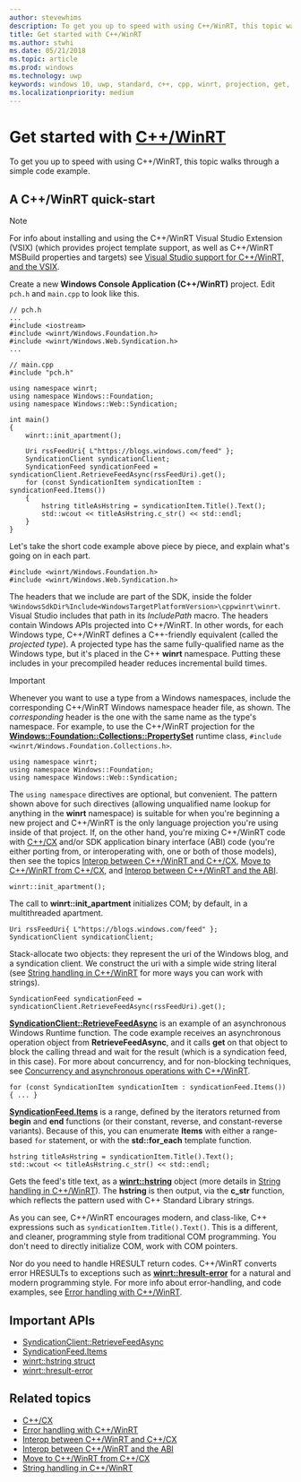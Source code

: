 ```yaml
---
author: stevewhims
description: To get you up to speed with using C++/WinRT, this topic walks through a simple code example.
title: Get started with C++/WinRT
ms.author: stwhi
ms.date: 05/21/2018
ms.topic: article
ms.prod: windows
ms.technology: uwp
keywords: windows 10, uwp, standard, c++, cpp, winrt, projection, get, getting, started
ms.localizationpriority: medium
---
```


# Get started with [C++/WinRT](/windows/uwp/cpp-and-winrt-apis/intro-to-using-cpp-with-winrt)
To get you up to speed with using C++/WinRT, this topic walks through a simple code example.

## A C++/WinRT quick-start
> [!NOTE]
> For info about installing and using the C++/WinRT Visual Studio Extension (VSIX) (which provides project template support, as well as C++/WinRT MSBuild properties and targets) see [Visual Studio support for C++/WinRT, and the VSIX](intro-to-using-cpp-with-winrt.md#visual-studio-support-for-cwinrt-and-the-vsix).

Create a new **Windows Console Application (C++/WinRT)** project. Edit `pch.h` and `main.cpp` to look like this.

```cppwinrt
// pch.h
...
#include <iostream>
#include <winrt/Windows.Foundation.h>
#include <winrt/Windows.Web.Syndication.h>
...
```

```cppwinrt
// main.cpp
#include "pch.h"

using namespace winrt;
using namespace Windows::Foundation;
using namespace Windows::Web::Syndication;

int main()
{
    winrt::init_apartment();

    Uri rssFeedUri{ L"https://blogs.windows.com/feed" };
    SyndicationClient syndicationClient;
    SyndicationFeed syndicationFeed = syndicationClient.RetrieveFeedAsync(rssFeedUri).get();
    for (const SyndicationItem syndicationItem : syndicationFeed.Items())
    {
        hstring titleAsHstring = syndicationItem.Title().Text();
        std::wcout << titleAsHstring.c_str() << std::endl;
    }
}
```

Let's take the short code example above piece by piece, and explain what's going on in each part.

```cppwinrt
#include <winrt/Windows.Foundation.h>
#include <winrt/Windows.Web.Syndication.h>
```

The headers that we include are part of the SDK, inside the folder `%WindowsSdkDir%Include<WindowsTargetPlatformVersion>\cppwinrt\winrt`. Visual Studio includes that path in its *IncludePath* macro. The headers contain Windows APIs projected into C++/WinRT. In other words, for each Windows type, C++/WinRT defines a C++-friendly equivalent (called the *projected type*). A projected type has the same fully-qualified name as the Windows type, but it's placed in the C++ **winrt** namespace. Putting these includes in your precompiled header reduces incremental build times.

> [!IMPORTANT]
> Whenever you want to use a type from a Windows namespaces, include the corresponding C++/WinRT Windows namespace header file, as shown. The *corresponding* header is the one with the same name as the type's namespace. For example, to use the C++/WinRT projection for the [**Windows::Foundation::Collections::PropertySet**](/uwp/api/windows.foundation.collections.propertyset) runtime class, `#include <winrt/Windows.Foundation.Collections.h>`.

```cppwinrt
using namespace winrt;
using namespace Windows::Foundation;
using namespace Windows::Web::Syndication;
```

The `using namespace` directives are optional, but convenient. The pattern shown above for such directives (allowing unqualified name lookup for anything in the **winrt** namespace) is suitable for when you're beginning a new project and C++/WinRT is the only language projection you're using inside of that project. If, on the other hand, you're mixing C++/WinRT code with [C++/CX](/cpp/cppcx/visual-c-language-reference-c-cx) and/or SDK application binary interface (ABI) code (you're either porting from, or interoperating with, one or both of those models), then see the topics [Interop between C++/WinRT and C++/CX](interop-winrt-cx.md), [Move to C++/WinRT from C++/CX](move-to-winrt-from-cx.md), and [Interop between C++/WinRT and the ABI](interop-winrt-abi.md).

```cppwinrt
winrt::init_apartment();
```

The call to **winrt::init_apartment** initializes COM; by default, in a multithreaded apartment.

```cppwinrt
Uri rssFeedUri{ L"https://blogs.windows.com/feed" };
SyndicationClient syndicationClient;
```

Stack-allocate two objects: they represent the uri of the Windows blog, and a syndication client. We construct the uri with a simple wide string literal (see [String handling in C++/WinRT](strings.md) for more ways you can work with strings).

```cppwinrt
SyndicationFeed syndicationFeed = syndicationClient.RetrieveFeedAsync(rssFeedUri).get();
```

[**SyndicationClient::RetrieveFeedAsync**](/uwp/api/windows.web.syndication.syndicationclient.retrievefeedasync) is an example of an asynchronous Windows Runtime function. The code example receives an asynchronous operation object from **RetrieveFeedAsync**, and it calls **get** on that object to block the calling thread and wait for the result (which is a syndication feed, in this case). For more about concurrency, and for non-blocking techniques, see [Concurrency and asynchronous operations with C++/WinRT](concurrency.md).

```cppwinrt
for (const SyndicationItem syndicationItem : syndicationFeed.Items()) { ... }
```

[**SyndicationFeed.Items**](/uwp/api/windows.web.syndication.syndicationfeed.items) is a range, defined by the iterators returned from **begin** and **end** functions (or their constant, reverse, and constant-reverse variants). Because of this, you can enumerate **Items** with either a range-based `for` statement, or with the **std::for_each** template function.

```cppwinrt
hstring titleAsHstring = syndicationItem.Title().Text();
std::wcout << titleAsHstring.c_str() << std::endl;
```

Gets the feed's title text, as a [**winrt::hstring**](/uwp/cpp-ref-for-winrt/hstring) object (more details in [String handling in C++/WinRT](strings.md)). The **hstring** is then output, via the **c_str** function, which reflects the pattern used with C++ Standard Library strings.

As you can see, C++/WinRT encourages modern, and class-like, C++ expressions such as `syndicationItem.Title().Text()`. This is a different, and cleaner, programming style from traditional COM programming. You don't need to directly initialize COM, work with COM pointers.

Nor do you need to handle HRESULT return codes. C++/WinRT converts error HRESULTs to exceptions such as [**winrt::hresult-error**](/uwp/cpp-ref-for-winrt/error-handling/hresult-error) for a natural and modern programming style. For more info about error-handling, and code examples, see [Error handling with C++/WinRT](error-handling.md).

## Important APIs
* [SyndicationClient::RetrieveFeedAsync](/uwp/api/windows.web.syndication.syndicationclient.retrievefeedasync)
* [SyndicationFeed.Items](/uwp/api/windows.web.syndication.syndicationfeed.items)
* [winrt::hstring struct](/uwp/cpp-ref-for-winrt/hstring)
* [winrt::hresult-error](/uwp/cpp-ref-for-winrt/error-handling/hresult-error)

## Related topics
* [C++/CX](/cpp/cppcx/visual-c-language-reference-c-cx)
* [Error handling with C++/WinRT](error-handling.md)
* [Interop between C++/WinRT and C++/CX](interop-winrt-cx.md)
* [Interop between C++/WinRT and the ABI](interop-winrt-abi.md)
* [Move to C++/WinRT from C++/CX](move-to-winrt-from-cx.md)
* [String handling in C++/WinRT](strings.md)
